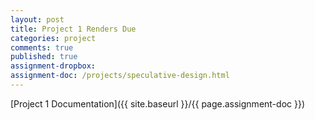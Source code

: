 ```yaml
---
layout: post
title: Project 1 Renders Due
categories: project
comments: true
published: true
assignment-dropbox:
assignment-doc: /projects/speculative-design.html
---
```


[Project 1 Documentation]({{ site.baseurl }}/{{ page.assignment-doc }})
